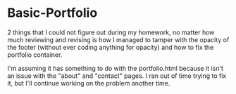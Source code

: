 # Basic-Portfolio

2 things that I could not figure out during my homework, no matter how much reviewing and revising
is how I managed to tamper with the opacity of the footer (without ever coding anything for opacity) and 
how to fix the portfolio container. 
 
 I'm assuming it has something to do with the portfolio.html because it isn't an issue with the "about" and 
 "contact" pages. I ran out of time trying to fix it, but I'll continue working on the problem another time. 
